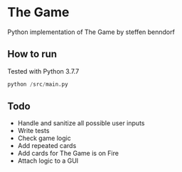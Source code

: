 # The Game
Python implementation of The Game by steffen benndorf

## How to run
Tested with Python 3.7.7

```python
python /src/main.py
```

## Todo
- Handle and sanitize all possible user inputs
- Write tests
- Check game logic
- Add repeated cards
- Add cards for The Game is on Fire
- Attach logic to a GUI

